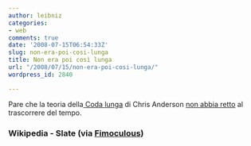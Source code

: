 ```yaml
---
author: leibniz
categories:
- web
comments: true
date: '2008-07-15T06:54:33Z'
slug: non-era-poi-cosi-lunga
title: Non era poi così lunga
url: "/2008/07/15/non-era-poi-cosi-lunga/"
wordpress_id: 2840

---
```

Pare che la teoria della[ Coda lunga](https://it.wikipedia.org/wiki/Coda_lunga) di Chris Anderson [non abbia retto](https://www.slate.com/id/2195151/) al trascorrere del tempo.


### Wikipedia - Slate (via [Fimoculous](https://www.fimoculous.com/archive/post-4649.cfm))
